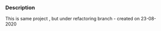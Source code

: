 














### Description


This is same project , but under  refactoring  branch - created on 23-08-2020








